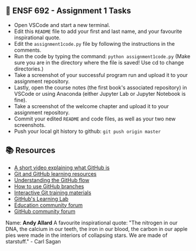## 📝 ENSF 692 - Assignment 1 Tasks
* Open VSCode and start a new terminal. 
* Edit this `README` file to add your first and last name, and your favourite inspirational quote.
* Edit the `assignment1code.py` file by following the instructions in the comments.
* Run the code by typing the command: `python assignment1code.py` (Make sure you are in the directory where the file is saved! Use cd to change directories.)
* Take a screenshot of your successful program run and upload it to your assignment repository.
* Lastly, open the course notes (the first book's associated repository) in VSCode or using Anaconda (either Jupyter Lab or Jupyter Notebook is fine).
* Take a screenshot of the welcome chapter and upload it to your assignment repository.
* Commit your edited `README` and code files, as well as your two new screenshots.
* Push your local git history to github: `git push origin master`

## 📚  Resources 
* [A short video explaining what GitHub is](https://www.youtube.com/watch?v=w3jLJU7DT5E&feature=youtu.be) 
* [Git and GitHub learning resources](https://docs.github.com/en/github/getting-started-with-github/git-and-github-learning-resources) 
* [Understanding the GitHub flow](https://guides.github.com/introduction/flow/)
* [How to use GitHub branches](https://www.youtube.com/watch?v=H5GJfcp3p4Q&feature=youtu.be)
* [Interactive Git training materials](https://githubtraining.github.io/training-manual/#/01_getting_ready_for_class)
* [GitHub's Learning Lab](https://lab.github.com/)
* [Education community forum](https://education.github.community/)
* [GitHub community forum](https://github.community/)

Name: **Andy Allard**
A favourite inspirational quote: "The nitrogen in our DNA, the calcium in our teeth, the iron in our blood, the carbon in our apple pies were made in the interiors of collapsing stars. We are made of starstuff." - Carl Sagan